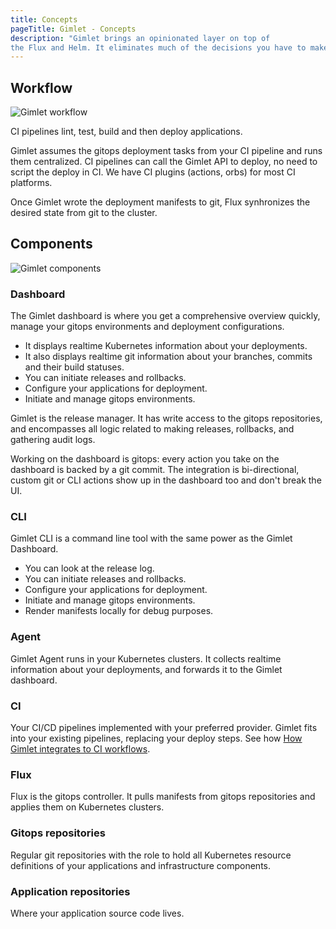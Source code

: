 ```yaml
---
title: Concepts
pageTitle: Gimlet - Concepts
description: "Gimlet brings an opinionated layer on top of 
the Flux and Helm. It eliminates much of the decisions you have to make and gets you a developer platform on top of Kubernetes."
---
```


## Workflow

![Gimlet workflow](/flow.svg)

CI pipelines lint, test, build and then deploy applications.

Gimlet assumes the gitops deployment tasks from your CI pipeline and runs them centralized. CI pipelines can call the Gimlet API to deploy, no need to script the deploy in CI. We have CI plugins (actions, orbs) for most CI platforms.

Once Gimlet wrote the deployment manifests to git, Flux synhronizes the desired state from git to the cluster.

## Components

![Gimlet components](/components.svg)

### Dashboard
The Gimlet dashboard is where you get a comprehensive overview quickly, manage your gitops environments and deployment configurations. 

- It displays realtime Kubernetes information about your deployments.
- It also displays realtime git information about your branches, commits and their build statuses.
- You can initiate releases and rollbacks.
- Configure your applications for deployment.
- Initiate and manage gitops environments.

Gimlet is the release manager. It has write access to the gitops repositories, and encompasses all logic related to making releases, rollbacks, and gathering audit logs.

Working on the dashboard is gitops: every action you take on the dashboard is backed by a git commit. The integration is bi-directional, custom git or CLI actions show up in the dashboard too and don't break the UI.

### CLI
Gimlet CLI is a command line tool with the same power as the Gimlet Dashboard.

- You can look at the release log.
- You can initiate releases and rollbacks.
- Configure your applications for deployment.
- Initiate and manage gitops environments.
- Render manifests locally for debug purposes.

### Agent
Gimlet Agent runs in your Kubernetes clusters. It collects realtime information about your deployments, and forwards it to the Gimlet dashboard.

### CI
Your CI/CD pipelines implemented with your preferred provider. Gimlet fits into your existing pipelines, replacing your deploy steps. See how [How Gimlet integrates to CI workflows](TODO).

### Flux
Flux is the gitops controller. It pulls manifests from gitops repositories and applies them on Kubernetes clusters.

### Gitops repositories

Regular git repositories with the role to hold all Kubernetes resource definitions of your applications and infrastructure components.

### Application repositories
Where your application source code lives.
